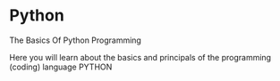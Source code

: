 # Python
The Basics Of Python Programming

Here you will learn about the basics and principals of the programming (coding) language PYTHON
